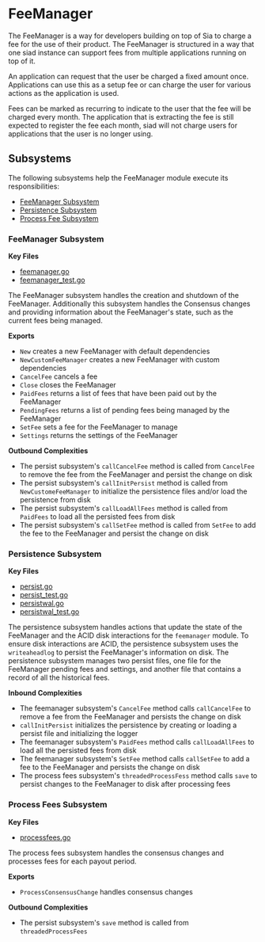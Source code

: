 # FeeManager
The FeeManager is a way for developers building on top of Sia to charge a fee
for the use of their product. The FeeManager is structured in a way that one
siad instance can support fees from multiple applications running on top of it.

An application can request that the user be charged a fixed amount once.
Applications can use this as a setup fee or can charge the user for various
actions as the application is used.

Fees can be marked as recurring to indicate to the user that the fee will be
charged every month. The application that is extracting the fee is still
expected to register the fee each month, siad will not charge users for
applications that the user is no longer using.

## Subsystems
The following subsystems help the FeeManager module execute its
responsibilities:
 - [FeeManager Subsystem](#feemanager-subsystem)
 - [Persistence Subsystem](#persistence-subsystem)
 - [Process Fee Subsystem](#process-fee-subsystem)

### FeeManager Subsystem
**Key Files**
- [feemanager.go](./feemanager.go)
- [feemanager_test.go](./feemanager_test.go)

The FeeManager subsystem handles the creation and shutdown of the FeeManager.
Additionally this subsystem handles the Consensus changes and providing
information about the FeeManager's state, such as the current fees being
managed.

**Exports**
  - `New` creates a new FeeManager with default dependencies
  - `NewCustomFeeManager` creates a new FeeManager with custom dependencies
  - `CancelFee` cancels a fee 
  - `Close` closes the FeeManager
  - `PaidFees` returns a list of fees that have been paid out by the FeeManager
  - `PendingFees` returns a list of pending fees being managed by the FeeManager
  - `SetFee` sets a fee for the FeeManager to manage
  - `Settings` returns the settings of the FeeManager 

**Outbound Complexities**
  - The persist subsystem's `callCancelFee` method is called from `CancelFee` to
    remove the fee from the FeeManager and persist the change on disk
  - The persist subsystem's `callInitPersist` method is called from
    `NewCustomeFeeManager` to initialize the persistence files and/or load the
    persistence from disk
  - The persist subsystem's `callLoadAllFees` method is called from `PaidFees`
    to load all the persisted fees from disk
  - The persist subsystem's `callSetFee` method is called from `SetFee` to add
    the fee to the FeeManager and persist the change on disk

### Persistence Subsystem
**Key Files**
- [persist.go](./persist.go)
- [persist_test.go](./persist_test.go)
- [persistwal.go](./persistwal.go)
- [persistwal_test.go](./persistwal_test.go)

The persistence subsystem handles actions that update the state of the
FeeManager and the ACID disk interactions for the `feemanager` module. To ensure
disk interactions are ACID, the persistence subsystem uses the `writeaheadlog`
to persist the FeeManager's information on disk. The persistence subsystem
manages two persist files, one file for the FeeManager pending fees and
settings, and another file that contains a record of all the historical fees.

**Inbound Complexities**
  - The feemanager subsystem's `CancelFee` method calls `callCancelFee` to
    remove a fee from the FeeManager and persists the change on disk
  - `callInitPersist` initializes the persistence by creating or loading a
    persist file and initializing the logger
  - The feemanager subsystem's `PaidFees` method calls `callLoadAllFees` to load
    all the persisted fees from disk
  - The feemanager subsystem's `SetFee` method calls `callSetFee` to add a fee
    to the FeeManager and persists the change on disk
  - The process fees subsystem's `threadedProcessFess` method calls `save` to
    persist changes to the FeeManager to disk after processing fees

### Process Fees Subsystem
**Key Files**
- [processfees.go](./processfees.go)

The process fees subsystem handles the consensus changes and processes fees for
each payout period.

**Exports**
  - `ProcessConsensusChange` handles consensus changes

**Outbound Complexities**
 - The persist subsystem's `save` method is called from `threadedProcessFees`